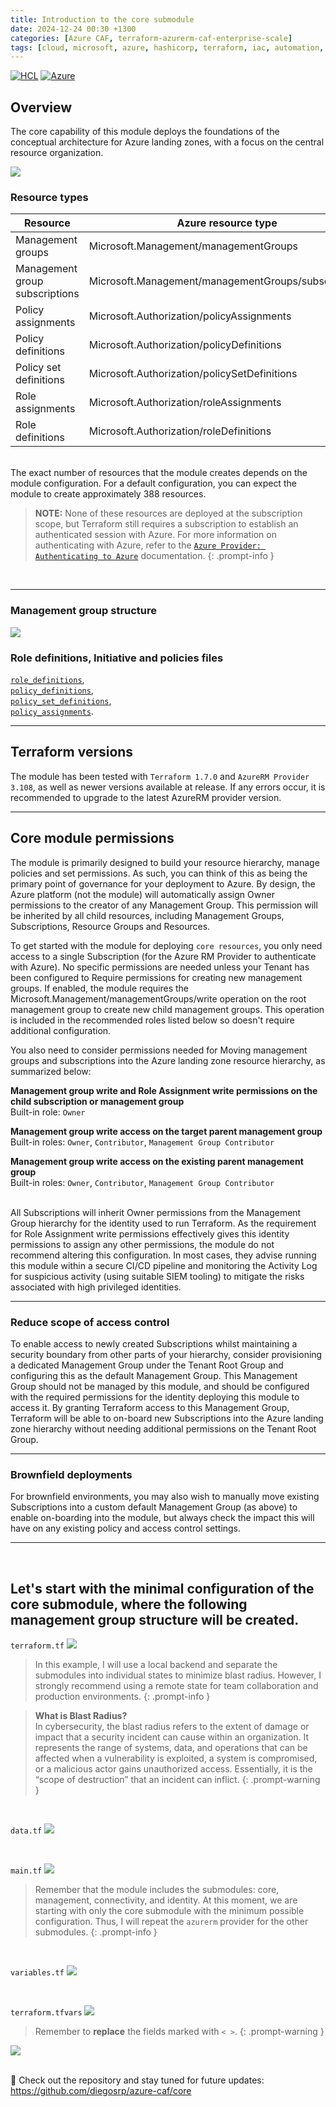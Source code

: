 ```yaml
---
title: Introduction to the core submodule
date: 2024-12-24 00:30 +1300
categories: [Azure CAF, terraform-azurerm-caf-enterprise-scale]
tags: [cloud, microsoft, azure, hashicorp, terraform, iac, automation, infrastructure, security, governance, core, caf, management, policy, enterprise-scale]
---
```


[![HCL](https://img.shields.io/badge/language-HCL-blueviolet)](https://www.terraform.io/)
[![Azure](https://img.shields.io/badge/provider-Azure-blue)](https://registry.terraform.io/providers/hashicorp/azurerm/latest)

## Overview
The core capability of this module deploys the foundations of the conceptual architecture for Azure landing zones, with a focus on the central resource organization.

![](https://stpersonalblog24.blob.core.windows.net/posts/core_design.png)
<!-- ![](/assets/img/posts/core_module.png) -->

### Resource types

| Resource | Azure resource type |  Terraform resource type |
|--|--|--
| Management groups | Microsoft.Management/managementGroups | `azurerm_management_group` |
| Management group subscriptions | Microsoft.Management/managementGroups/subscriptions | `azurerm_management_group` or <br> `azurerm_management_group_subscription_association` |
| Policy assignments | Microsoft.Authorization/policyAssignments | `azurerm_management_group_policy_assignment` |
| Policy definitions | Microsoft.Authorization/policyDefinitions | `azurerm_policy_definition` |
| Policy set definitions | Microsoft.Authorization/policySetDefinitions | `azurerm_policy_set_definition` |
| Role assignments | Microsoft.Authorization/roleAssignments | `azurerm_role_assignment` |
| Role definitions | Microsoft.Authorization/roleDefinitions | `azurerm_role_definition` |

<br>
The exact number of resources that the module creates depends on the module configuration. For a default configuration, you can expect the module to create approximately 388 resources.

> **NOTE:** None of these resources are deployed at the subscription scope, but Terraform still requires a subscription to establish an authenticated session with Azure. For more information on authenticating with Azure, refer to the <a href="https://registry.terraform.io/providers/hashicorp/azurerm/latest/docs#authenticating-to-azure" target="_blank">`Azure Provider: Authenticating to Azure`</a> documentation.
{: .prompt-info }

<br>

---

### Management group structure
![](https://stpersonalblog24.blob.core.windows.net/posts/core_mg.png) 
<!-- ![](/assets/img/posts/core_mg.png)  -->

### Role definitions, Initiative and policies files 
<a href="https://github.com/Azure/terraform-azurerm-caf-enterprise-scale/tree/v6.2.0/modules/archetypes/lib/role_definitions" target="_blank">`role_definitions`</a>, <br><a href="https://github.com/Azure/terraform-azurerm-caf-enterprise-scale/tree/v6.2.0/modules/archetypes/lib/policy_definitions" target="_blank">`policy_definitions`</a>, <br> <a href="https://github.com/Azure/terraform-azurerm-caf-enterprise-scale/tree/v6.2.0/modules/archetypes/lib/policy_set_definitions" target="_blank">`policy_set_definitions`</a>, <br> <a href="https://github.com/Azure/terraform-azurerm-caf-enterprise-scale/tree/v6.2.0/modules/archetypes/lib/policy_assignments" target="_blank">`policy_assignments`</a>.

---

## Terraform versions
The module has been tested with `Terraform 1.7.0` and `AzureRM Provider 3.108`, as well as newer versions available at release. If any errors occur, it is recommended to upgrade to the latest AzureRM provider version.

---

## Core module permissions
The module is primarily designed to build your resource hierarchy, manage policies and set permissions. As such, you can think of this as being the primary point of governance for your deployment to Azure. By design, the Azure platform (not the module) will automatically assign Owner permissions to the creator of any Management Group. This permission will be inherited by all child resources, including Management Groups, Subscriptions, Resource Groups and Resources.

To get started with the module for deploying `core resources`, you only need access to a single Subscription (for the Azure RM Provider to authenticate with Azure). No specific permissions are needed unless your Tenant has been configured to Require permissions for creating new management groups. If enabled, the module requires the Microsoft.Management/managementGroups/write operation on the root management group to create new child management groups. This operation is included in the recommended roles listed below so doesn't require additional configuration.

You also need to consider permissions needed for Moving management groups and subscriptions into the Azure landing zone resource hierarchy, as summarized below:

**Management group write and Role Assignment write permissions on the child subscription or management group**  
  Built-in role: `Owner`

**Management group write access on the target parent management group**  
  Built-in roles: `Owner`, `Contributor`, `Management Group Contributor`

**Management group write access on the existing parent management group**  
  Built-in roles: `Owner`, `Contributor`, `Management Group Contributor`

<br>
All Subscriptions will inherit Owner permissions from the Management Group hierarchy for the identity used to run Terraform. As the requirement for Role Assignment write permissions effectively gives this identity permissions to assign any other permissions, the module do not recommend altering this configuration. In most cases, they advise running this module within a secure CI/CD pipeline and monitoring the Activity Log for suspicious activity (using suitable SIEM tooling) to mitigate the risks associated with high privileged identities.

---

### Reduce scope of access control
To enable access to newly created Subscriptions whilst maintaining a security boundary from other parts of your hierarchy, consider provisioning a dedicated Management Group under the Tenant Root Group and configuring this as the default Management Group. This Management Group should not be managed by this module, and should be configured with the required permissions for the identity deploying this module to access it. By granting Terraform access to this Management Group, Terraform will be able to on-board new Subscriptions into the Azure landing zone hierarchy without needing additional permissions on the Tenant Root Group.

---

### Brownfield deployments
For brownfield environments, you may also wish to manually move existing Subscriptions into a custom default Management Group (as above) to enable on-boarding into the module, but always check the impact this will have on any existing policy and access control settings.

---

<br>

## Let's start with the minimal configuration of the core submodule, where the following management group structure will be created.

`terraform.tf`
![](https://stpersonalblog24.blob.core.windows.net/posts/core_terraform.png)
<!-- ![](/assets/img/posts/core_tf1.png) -->
> In this example, I will use a local backend and separate the submodules into individual states to minimize blast radius. However, I strongly recommend using a remote state for team collaboration and production environments.
{: .prompt-info }

> **What is Blast Radius?** <br>
 In cybersecurity, the blast radius refers to the extent of damage or impact that a security incident can cause within an organization. It represents the range of systems, data, and operations that can be affected when a vulnerability is exploited, a system is compromised, or a malicious actor gains unauthorized access. Essentially, it is the “scope of destruction” that an incident can inflict.
{: .prompt-warning }

<br>

`data.tf`
![](https://stpersonalblog24.blob.core.windows.net/posts/core_data.png)
<!-- ![](/assets/img/posts/core_data1.png) -->

<br>

`main.tf`
![](https://stpersonalblog24.blob.core.windows.net/posts/core_main.png)
<!-- ![](/assets/img/posts/core_main1.png) -->
> Remember that the module includes the submodules: core, management, connectivity, and identity. At this moment, we are starting with only the core submodule with the minimum possible configuration. Thus, I will repeat the `azurerm` provider for the other submodules.
{: .prompt-info }

<br>

`variables.tf`
![](https://stpersonalblog24.blob.core.windows.net/posts/core_variables.png)
<!-- ![](/assets/img/posts/core_variables1.png) -->

<br>

`terraform.tfvars`
![](https://stpersonalblog24.blob.core.windows.net/posts/core_tfvars.png)
<!-- ![](/assets/img/posts/core_tfvars1.png) -->

> Remember to **replace** the fields marked with `< >`.
{: .prompt-warning }


![](https://stpersonalblog24.blob.core.windows.net/posts/core_plan.png)
<!-- ![](/assets/img/posts/core_tf_plan1.png) -->

<br>
🔗 Check out the repository and stay tuned for future updates: <a href="https://github.com/diegosrp/azure-caf/tree/v1.0.0/core" target="_blank">https://github.com/diegosrp/azure-caf/core</a>